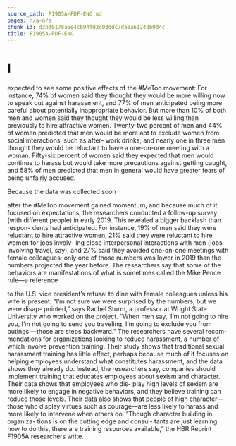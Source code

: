 ```yaml
---
source_path: F1905A-PDF-ENG.md
pages: n/a-n/a
chunk_id: d3bd0178a5e4cb94fd2c03ddc7daea6124db9d4c
title: F1905A-PDF-ENG
---
```

# I

expected to see some positive effects of the #MeToo movement: For instance, 74% of women said they thought they would be more willing now to speak out against harassment, and 77% of men anticipated being more careful about potentially inappropriate behavior. But more than 10% of both men and women said they thought they would be less willing than previously to hire attractive women. Twenty-two percent of men and 44% of women predicted that men would be more apt to exclude women from social interactions, such as after- work drinks; and nearly one in three men thought they would be reluctant to have a one-on-one meeting with a woman. Fifty-six percent of women said they expected that men would continue to harass but would take more precautions against getting caught, and 58% of men predicted that men in general would have greater fears of being unfairly accused.

Because the data was collected soon

after the #MeToo movement gained momentum, and because much of it focused on expectations, the researchers conducted a follow-up survey (with different people) in early 2019. This revealed a bigger backlash than respon- dents had anticipated. For instance, 19% of men said they were reluctant to hire attractive women, 21% said they were reluctant to hire women for jobs involv- ing close interpersonal interactions with men (jobs involving travel, say), and 27% said they avoided one-on-one meetings with female colleagues; only one of those numbers was lower in 2019 than the numbers projected the year before. The researchers say that some of the behaviors are manifestations of what is sometimes called the Mike Pence rule—a reference

to the U.S. vice president’s refusal to dine with female colleagues unless his wife is present. “I’m not sure we were surprised by the numbers, but we were disap- pointed,” says Rachel Sturm, a professor at Wright State University who worked on the project. “When men say, ‘I’m not going to hire you, I’m not going to send you traveling, I’m going to exclude you from outings’—those are steps backward.” The researchers have several recom- mendations for organizations looking to reduce harassment, a number of which involve prevention training. Their study shows that traditional sexual harassment training has little effect, perhaps because much of it focuses on helping employees understand what constitutes harassment, and the data shows they already do. Instead, the researchers say, companies should implement training that educates employees about sexism and character. Their data shows that employees who dis- play high levels of sexism are more likely to engage in negative behaviors, and they believe training can reduce those levels. Their data also shows that people of high character—those who display virtues such as courage—are less likely to harass and more likely to intervene when others do. “Though character building in organiza- tions is on the cutting edge and consul- tants are just learning how to do this, there are training resources available,” the HBR Reprint F1905A researchers write.
